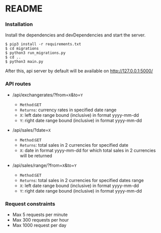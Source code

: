 # README

### Installation

Install the dependencies and devDependencies and start the server.

```
$ pip3 install -r requirements.txt
$ cd migrations
$ python3 run_migrations.py
$ cd ..
$ python3 main.py
```

After this, api server by default will be available on  http://127.0.0.1:5000/

### API routes

* /api/exchangerates/?from=`X`&to=`Y`
    * `Method`:`GET`
    * `Returns`: currency rates in specified date range
    * `X`: left date range bound (inclusive) in format yyyy-mm-dd
    * `Y`: right date range bound (inclusive) in format yyyy-mm-dd


* /api/sales/?date=`X`
    * `Method`:`GET`
    * `Returns`: total sales in 2 currencies for specified date
    * `X`: date in format yyyy-mm-dd for which total sales in 2 currencies will be returned

* /api/sales/range/?from=`X`&to=`Y`
    * `Method`:`GET`
    * `Returns`: total sales in 2 currencies for specified dates range
    * `X`: left date range bound (inclusive) in format yyyy-mm-dd
    * `Y`: right date range bound (inclusive) in format yyyy-mm-dd

### Request constraints

* Max 5 requests per minute
* Max 300 requests per hour
* Max 1000 request per day